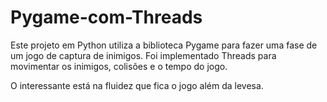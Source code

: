 # Pygame-com-Threads

Este projeto em Python utiliza a biblioteca Pygame para fazer uma fase de um jogo de captura de inimigos.
Foi implementado Threads para movimentar os inimigos, colisões e o tempo do jogo.

O interessante está na fluidez que fica o jogo além da levesa.
